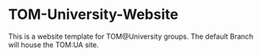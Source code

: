 # TOM-University-Website
This is a website template for TOM@University groups. The default Branch will house the TOM:UA site. 
